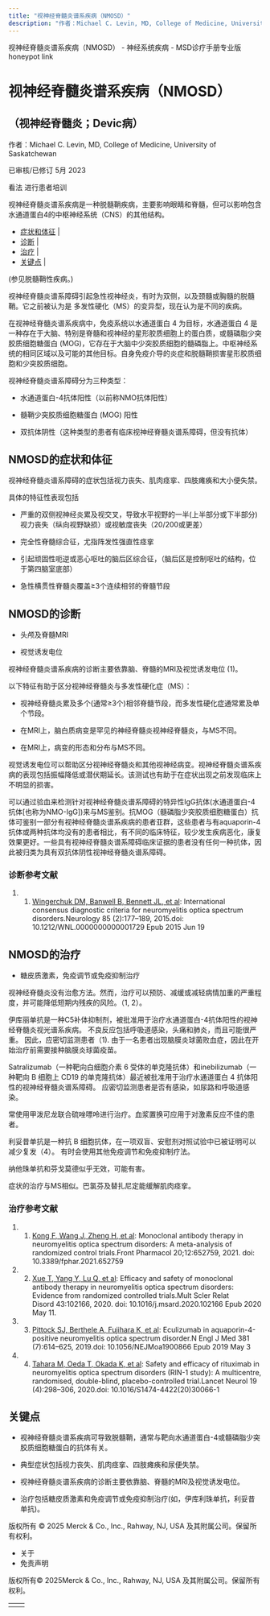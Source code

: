 ```yaml
---
title: "视神经脊髓炎谱系疾病（NMOSD）"
description: "作者：Michael C. Levin, MD, College of Medicine, University of Saskatchewan"
---
```


﻿视神经脊髓炎谱系疾病（NMOSD） - 神经系统疾病 - MSD诊疗手册专业版 honeypot link

# 视神经脊髓炎谱系疾病（NMOSD）

## （视神经脊髓炎；Devic病）

作者：Michael C. Levin, MD, College of Medicine, University of Saskatchewan

已审核/已修订 5月 2023

看法 进行患者培训

视神经脊髓炎谱系疾病是一种脱髓鞘疾病，主要影响眼睛和脊髓，但可以影响包含水通道蛋白4的中枢神经系统（CNS）的其他结构。

- [症状和体征](#症状和体征_v45395492_zh) \|
- [诊断](#诊断_v1045217_zh) \|
- [治疗](#治疗_v1045221_zh) \|
- [关键点](#关键点_v45395521_zh) \|

(参见脱髓鞘性疾病。)

视神经脊髓炎谱系障碍引起急性视神经炎，有时为双侧，以及颈髓或胸髓的脱髓鞘。它之前被认为是 多发性硬化（MS）的变异型，现在认为是不同的疾病。

在视神经脊髓炎谱系疾病中，免疫系统以水通道蛋白 4 为目标，水通道蛋白 4 是一种存在于大脑、特别是脊髓和视神经的星形胶质细胞上的蛋白质，或髓磷脂少突胶质细胞糖蛋白 (MOG)，它存在于大脑中少突胶质细胞的髓磷脂上。中枢神经系统的相同区域以及可能的其他目标。自身免疫介导的炎症和脱髓鞘损害星形胶质细胞和少突胶质细胞。

视神经脊髓炎谱系障碍分为三种类型：

- 水通道蛋白-4抗体阳性（以前称NMO抗体阳性）

- 髓鞘少突胶质细胞糖蛋白 (MOG) 阳性

- 双抗体阴性（这种类型的患者有临床视神经脊髓炎谱系障碍，但没有抗体）


## NMOSD的症状和体征

视神经脊髓炎谱系障碍的症状包括视力丧失、肌肉痉挛、四肢瘫痪和大小便失禁。

具体的特征性表现包括

- 严重的双侧视神经炎累及视交叉，导致水平视野的一半(上半部分或下半部分)视力丧失（纵向视野缺损）或视敏度丧失（20/200或更差）

- 完全性脊髓综合征，尤指阵发性强直性痉挛

- 引起顽固性呃逆或恶心呕吐的脑后区综合征，（脑后区是控制呕吐的结构，位于第四脑室底部）

- 急性横贯性脊髓炎覆盖≥3个连续相邻的脊髓节段


## NMOSD的诊断

- 头颅及脊髓MRI

- 视觉诱发电位


视神经脊髓炎谱系疾病的诊断主要依靠脑、脊髓的MRI及视觉诱发电位 (1)。

以下特征有助于区分视神经脊髓炎与多发性硬化症（MS）：

- 视神经脊髓炎累及多个(通常≥3个)相邻脊髓节段，而多发性硬化症通常累及单个节段。

- 在MRI上，脑白质病变是罕见的神经脊髓炎视神经脊髓炎，与MS不同。

- 在MRI上，病变的形态和分布与MS不同。


视觉诱发电位可以帮助区分视神经脊髓炎和其他视神经病变。视神经脊髓炎谱系疾病的表现包括振幅降低或潜伏期延长。该测试也有助于在症状出现之前发现临床上不明显的损害。

可以通过验血来检测针对视神经脊髓炎谱系障碍的特异性IgG抗体(水通道蛋白-4抗体\[也称为NMO-IgG\])来与MS鉴别。抗MOG（髓磷脂少突胶质细胞糖蛋白）抗体可鉴别一部分有视神经脊髓炎谱系疾病的患者亚群，这些患者与有aquaporin-4抗体或两种抗体均没有的患者相比，有不同的临床特征，较少发生疾病恶化，康复效果更好。一些具有视神经脊髓炎谱系障碍临床证据的患者没有任何一种抗体，因此被归类为具有双抗体阴性视神经脊髓炎谱系障碍。

### 诊断参考文献

1. 1. [Wingerchuk DM, Banwell B, Bennett JL, et al](https://www.ncbi.nlm.nih.gov/pmc/articles/PMC4515040/): International consensus diagnostic criteria for neuromyelitis optica spectrum disorders.Neurology 85 (2):177–189, 2015.doi: 10.1212/WNL.0000000000001729 Epub 2015 Jun 19


## NMOSD的治疗

- 糖皮质激素，免疫调节或免疫抑制治疗


视神经脊髓炎没有治愈方法。然而，治疗可以预防、减缓或减轻病情加重的严重程度，并可能降低短期内残疾的风险。（1, 2）。

伊库丽单抗是一种C5补体抑制剂，被批准用于治疗水通道蛋白-4抗体阳性的视神经脊髓炎视光谱系疾病。 不良反应包括呼吸道感染，头痛和肺炎，而且可能很严重。 因此，应密切监测患者（1). 由于一名患者出现脑膜炎球菌败血症，因此在开始治疗前需要接种脑膜炎球菌疫苗。

Satralizumab（一种靶向白细胞介素 6 受体的单克隆抗体）和inebilizumab（一种靶向 B 细胞上 CD19 的单克隆抗体）最近被批准用于治疗水通道蛋白 4 抗体阳性的视神经脊髓炎谱系障碍。 应密切监测患者是否有感染，如尿路和呼吸道感染。

常使用甲泼尼龙联合硫唑嘌呤进行治疗。血浆置换可应用于对激素反应不佳的患者。

利妥昔单抗是一种抗 B 细胞抗体，在一项双盲、安慰剂对照试验中已被证明可以减少复发（4）。 有时会使用其他免疫调节和免疫抑制疗法。

纳他珠单抗和芬戈莫德似乎无效，可能有害。

症状的治疗与MS相似。巴氯芬及替扎尼定能缓解肌肉痉挛。

### 治疗参考文献

1. 1. [Kong F, Wang J, Zheng H, et al](https://www.frontiersin.org/articles/10.3389/fphar.2021.652759/full): Monoclonal antibody therapy in neuromyelitis optica spectrum disorders: A meta-analysis of randomized control trials.Front Pharmacol 20;12:652759, 2021. doi: 10.3389/fphar.2021.652759

2. 2. [Xue T, Yang Y, Lu Q, et al](https://www.msard-journal.com/article/S2211-0348(20)30242-X/fulltext): Efficacy and safety of monoclonal antibody therapy in neuromyelitis optica spectrum disorders: Evidence from randomized controlled trials.Mult Scler Relat Disord 43:102166, 2020. doi: 10.1016/j.msard.2020.102166 Epub 2020 May 11.

3. 3. [Pittock SJ, Berthele A, Fujihara K, et al](https://www.nejm.org/doi/full/10.1056/NEJMoa1900866): Eculizumab in aquaporin-4-positive neuromyelitis optica spectrum disorder.N Engl J Med 381 (7):614–625, 2019.doi: 10.1056/NEJMoa1900866 Epub 2019 May 3

4. 4. [Tahara M, Oeda T, Okada K, et al](https://www.thelancet.com/journals/laneur/article/PIIS1474-4422(20)30066-1/fulltext): Safety and efficacy of rituximab in neuromyelitis optica spectrum disorders (RIN-1 study): A multicentre, randomised, double-blind, placebo-controlled trial.Lancet Neurol 19 (4):298–306, 2020.doi: 10.1016/S1474-4422(20)30066-1


## 关键点

- 视神经脊髓炎谱系疾病可导致脱髓鞘，通常与靶向水通道蛋白-4或髓磷脂少突胶质细胞糖蛋白的抗体有关。

- 典型症状包括视力丧失、肌肉痉挛、四肢瘫痪和尿便失禁。

- 视神经脊髓炎谱系疾病的诊断主要依靠脑、脊髓的MRI及视觉诱发电位。

- 治疗包括糖皮质激素和免疫调节或免疫抑制治疗(如，伊库利珠单抗，利妥昔单抗)。




版权所有 © 2025
Merck & Co., Inc., Rahway, NJ, USA 及其附属公司。保留所有权利。

- 关于
- 免责声明

版权所有© 2025Merck & Co., Inc., Rahway, NJ, USA 及其附属公司。保留所有权利。

|     |     |
| --- | --- |
|  |  |